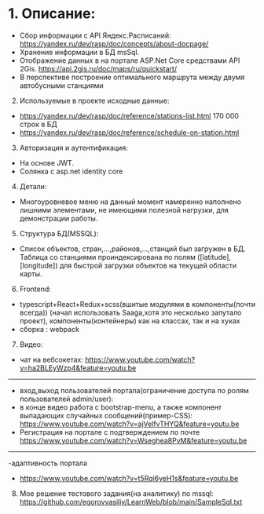 # 1.	Описание:
-	Сбор информации с API Яндекс.Расписаний:
https://yandex.ru/dev/rasp/doc/concepts/about-docpage/
-	Хранение информации в БД msSql.
-	Отображение данных в на портале ASP.Net Core средствами API 2Gis.
https://api.2gis.ru/doc/maps/ru/quickstart/
- В перспективе построение оптимального маршрута между двумя автобусными станциями

2. Используемые в проекте исходные данные:
- https://yandex.ru/dev/rasp/doc/reference/stations-list.html
  170 000 строк в БД
- https://yandex.ru/dev/rasp/doc/reference/schedule-on-station.html
3. Авторизация и аутентификация:
- На основе JWT.
- Солянка с asp.net identity core
4. Детали:
- Многоуровневое меню на данный момент намеренно наполнено лишними элементами, не имеющими полезной нагрузки, для демонстрации работы.
5. Структура БД(MSSQL):
- Список объектов, стран,...,районов,...,станций был загружен в БД. Таблица со станциями проиндексирована по полям ([latitude],[longitude]) для быстрой загрузки объектов на текущей области карты.
6. Frontend:
 - typescript+React+Redux+scss(вшитые модулями в компоненты(почти всегда)) (начал использовать Saaga,хотя это несколько запутало проект), компоненты(контейнеры) как на классах, так и на хуках
 - сборка : webpack
7. Видео:
- чат на вебсокетах:
https://www.youtube.com/watch?v=ha2BLEyWzp4&feature=youtu.be
-----------------------------------------------------------------------------------------------------------------------
- вход,выход пользователей портала(ограничение доступа по ролям пользователей admin/user):
- в конце видео работа с bootstrap-menu, а также компонент выпадающих случайных сообщений(пример-CSS):
https://www.youtube.com/watch?v=ajVelfvTHYQ&feature=youtu.be
- Регистрация на портале с подтверждением по почте
https://www.youtube.com/watch?v=Wseghea8PvM&feature=youtu.be
-----------------------------------------------------------------------------------------------------------------------
-адаптивность портала
- https://www.youtube.com/watch?v=t5Rqi6yeH1s&feature=youtu.be
8. Мое решение тестового задания(на аналитику) по mssql:
https://github.com/egorovvasiliy/LearnWeb/blob/main/SampleSql.txt
